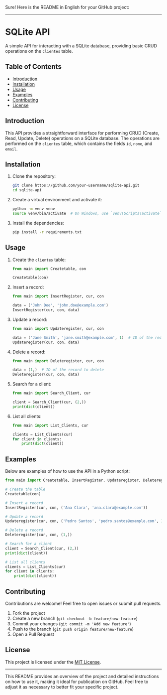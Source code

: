 Sure! Here is the README in English for your GitHub project:

---

# SQLite API

A simple API for interacting with a SQLite database, providing basic CRUD operations on the `clientes` table.

## Table of Contents

- [Introduction](#introduction)
- [Installation](#installation)
- [Usage](#usage)
- [Examples](#examples)
- [Contributing](#contributing)
- [License](#license)

## Introduction

This API provides a straightforward interface for performing CRUD (Create, Read, Update, Delete) operations on a SQLite database. The operations are performed on the `clientes` table, which contains the fields `id`, `nome`, and `email`.

## Installation

1. Clone the repository:
    ```bash
    git clone https://github.com/your-username/sqlite-api.git
    cd sqlite-api
    ```

2. Create a virtual environment and activate it:
    ```bash
    python -m venv venv
    source venv/bin/activate  # On Windows, use `venv\Scripts\activate`
    ```

3. Install the dependencies:
    ```bash
    pip install -r requirements.txt
    ```

## Usage

1. Create the `clientes` table:
    ```python
    from main import Createtable, con

    Createtable(con)
    ```

2. Insert a record:
    ```python
    from main import InsertRegister, cur, con

    data = ('John Doe', 'john.doe@example.com')
    InsertRegister(cur, con, data)
    ```

3. Update a record:
    ```python
    from main import Updateregister, cur, con

    data = ('Jane Smith', 'jane.smith@example.com', 1)  # ID of the record to update
    Updateregister(cur, con, data)
    ```

4. Delete a record:
    ```python
    from main import Deleteregister, cur, con

    data = (1,)  # ID of the record to delete
    Deleteregister(cur, con, data)
    ```

5. Search for a client:
    ```python
    from main import Search_Client, cur

    client = Search_Client(cur, (2,))
    print(dict(client))
    ```

6. List all clients:
    ```python
    from main import List_Clients, cur

    clients = List_Clients(cur)
    for client in clients:
        print(dict(client))
    ```

## Examples

Below are examples of how to use the API in a Python script:

```python
from main import Createtable, InsertRegister, Updateregister, Deleteregister, Search_Client, List_Clients, con, cur

# Create the table
Createtable(con)

# Insert a record
InsertRegister(cur, con, ('Ana Clara', 'ana.clara@example.com'))

# Update a record
Updateregister(cur, con, ('Pedro Santos', 'pedro.santos@example.com', 1))

# Delete a record
Deleteregister(cur, con, (1,))

# Search for a client
client = Search_Client(cur, (2,))
print(dict(client))

# List all clients
clients = List_Clients(cur)
for client in clients:
    print(dict(client))
```

## Contributing

Contributions are welcome! Feel free to open issues or submit pull requests.

1. Fork the project
2. Create a new branch (`git checkout -b feature/new-feature`)
3. Commit your changes (`git commit -m 'Add new feature'`)
4. Push to the branch (`git push origin feature/new-feature`)
5. Open a Pull Request

## License

This project is licensed under the [MIT License](LICENSE).

---

This README provides an overview of the project and detailed instructions on how to use it, making it ideal for publication on GitHub. Feel free to adjust it as necessary to better fit your specific project.
